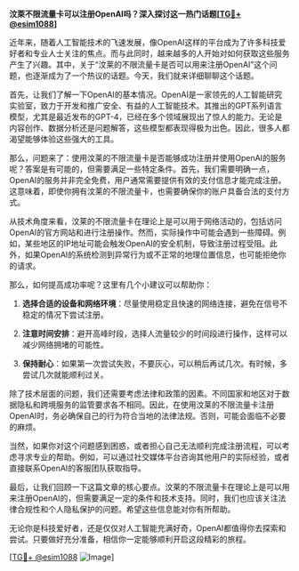 **汶萊不限流量卡可以注册OpenAI吗？深入探讨这一热门话题[[TG💪+ @esim1088](https://t.me/s/esim1088)]**

近年来，随着人工智能技术的飞速发展，像OpenAI这样的平台成为了许多科技爱好者和专业人士关注的焦点。而与此同时，越来越多的人开始对如何获取这些服务产生了兴趣。其中，关于“汶莱的不限流量卡是否可以用来注册OpenAI”这个问题，也逐渐成为了一个热议的话题。今天，我们就来详细聊聊这个话题。

首先，让我们了解一下OpenAI的基本情况。OpenAI是一家领先的人工智能研究实验室，致力于开发和推广安全、有益的人工智能技术。其推出的GPT系列语言模型，尤其是最近发布的GPT-4，已经在多个领域展现出了惊人的能力。无论是内容创作、数据分析还是问题解答，这些模型都表现得极为出色。因此，很多人都渴望能够体验这些强大的工具。

那么，问题来了：使用汶莱的不限流量卡是否能够成功注册并使用OpenAI的服务呢？答案是有可能的，但需要满足一些特定条件。首先，我们需要明确一点，OpenAI的服务并非完全免费，用户通常需要提供有效的支付信息才能完成注册。这意味着，即使你拥有汶莱的不限流量卡，也需要确保你的账户具备合法的支付方式。

从技术角度来看，汶莱的不限流量卡在理论上是可以用于网络活动的，包括访问OpenAI的官方网站和进行注册操作。然而，实际操作中可能会遇到一些障碍。例如，某些地区的IP地址可能会触发OpenAI的安全机制，导致注册过程受阻。此外，如果OpenAI的系统检测到异常行为或不正常的地理位置信息，也可能拒绝你的请求。

那么，如何提高成功率呢？这里有几个小建议可以帮助你：

1. **选择合适的设备和网络环境**：尽量使用稳定且快速的网络连接，避免在信号不稳定的情况下尝试注册。
   
2. **注意时间安排**：避开高峰时段，选择人流量较少的时间段进行操作，这样可以减少网络拥堵的可能性。
   
3. **保持耐心**：如果第一次尝试失败，不要灰心，可以稍后再试几次。有时候，多尝试几次就能顺利过关。

除了技术层面的问题，我们还需要考虑法律和政策的因素。不同国家和地区对于数据隐私和跨境服务的监管要求各不相同。因此，在使用汶莱的不限流量卡注册OpenAI时，务必确保自己的行为符合当地的法律法规。否则，可能会面临不必要的麻烦。

当然，如果你对这个问题感到困惑，或者担心自己无法顺利完成注册流程，可以考虑寻求专业的帮助。例如，可以通过社交媒体平台咨询其他用户的实际经验，或者直接联系OpenAI的客服团队获取指导。

最后，让我们回顾一下这篇文章的核心要点。汶莱的不限流量卡在理论上是可以用来注册OpenAI的，但需要满足一定的条件和技术支持。同时，我们也应该关注法律合规性和个人隐私保护的问题。希望这些信息能对你有所帮助。

无论你是科技爱好者，还是仅仅对人工智能充满好奇，OpenAI都值得你去探索和尝试。只要做好充分准备，相信你一定能够顺利开启这段精彩的旅程。

[[TG💪+ @esim1088](https://t.me/s/esim1088) ![Image](https://i.postimg.cc/4NQfJmqS/Snipaste-2025-05-13-00-14-12.png)]